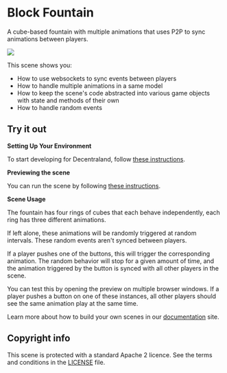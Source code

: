 # Block Fountain

A cube-based fountain with multiple animations that uses P2P to sync animations between players.

![](screenshot/screenshot.png)

This scene shows you:

- How to use websockets to sync events between players
- How to handle multiple animations in a same model
- How to keep the scene's code abstracted into various game objects with state and methods of their own
- How to handle random events


## Try it out

**Setting Up Your Environment**

To start developing for Decentraland, follow [these instructions](https://docs.decentraland.org/creator/development-guide/sdk7/installation-guide/).

**Previewing the scene**

You can run the scene by following [these instructions](https://docs.decentraland.org/creator/development-guide/sdk7/preview-scene/).

**Scene Usage**

The fountain has four rings of cubes that each behave independently, each ring has three different animations. 

If left alone, these animations will be randomly triggered at random intervals. These random events aren't synced between players. 

If a player pushes one of the buttons, this will trigger the corresponding animation. The random behavior will stop for a given amount of time, and the animation triggered by the button is synced with all other players in the scene.

You can test this by opening the preview on multiple browser windows. If a player pushes a button on one of these instances, all other players should see the same animation play at the same time.



Learn more about how to build your own scenes in our [documentation](https://docs.decentraland.org/) site.


## Copyright info

This scene is protected with a standard Apache 2 licence. See the terms and conditions in the [LICENSE](/LICENSE) file.
